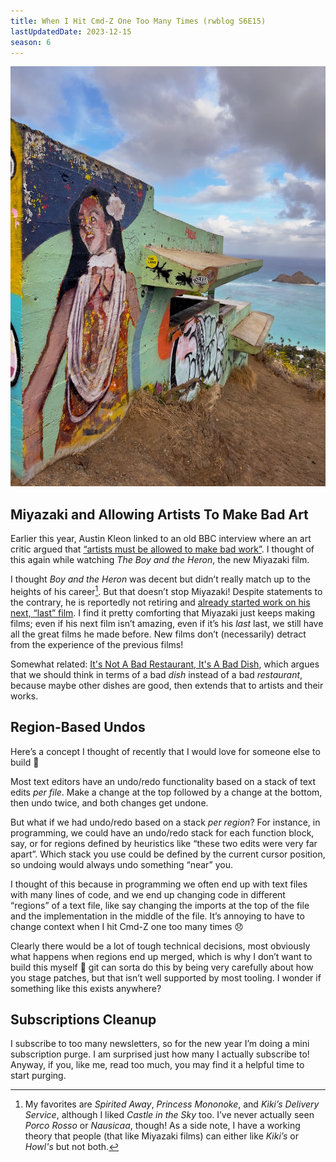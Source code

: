 ```yaml
---
title: When I Hit Cmd-Z One Too Many Times (rwblog S6E15)
lastUpdatedDate: 2023-12-15
season: 6
---
```


![Graffiti on a bunker in Hawaii](../../assets/newsletters/hawaii_bunker_graffiti.jpg)

## Miyazaki and Allowing Artists To Make Bad Art

Earlier this year, Austin Kleon linked to an old BBC interview where an art critic argued that [“artists must be allowed to make bad work”](https://austinkleon.com/2023/05/07/artists-must-be-allowed-to-make-bad-work/). I thought of this again while watching _The Boy and the Heron_, the new Miyazaki film.

I thought _Boy and the Heron_ was decent but didn’t really match up to the heights of his career[^1]. But that doesn’t stop Miyazaki! Despite statements to the contrary, he is reportedly not retiring and [already started work on his next, “last” film](https://www.theverge.com/2023/9/8/23864856/studio-ghibli-hayao-miyazaki-retirement-postponed-yet-again). I find it pretty comforting that Miyazaki just keeps making films; even if his next film isn’t amazing, even if it’s his _last_ last, we still have all the great films he made before. New films don’t (necessarily) detract from the experience of the previous films!

Somewhat related: [It's Not A Bad Restaurant, It's A Bad Dish](https://www.atvbt.com/internal-variance/?ref=atoms-vs-bits-newsletter), which argues that we should think in terms of a bad _dish_ instead of a bad _restaurant_, because maybe other dishes are good, then extends that to artists and their works.

## Region-Based Undos

Here’s a concept I thought of recently that I would love for someone else to build 🙂

Most text editors have an undo/redo functionality based on a stack of text edits _per file_. Make a change at the top followed by a change at the bottom, then undo twice, and both changes get undone.

But what if we had undo/redo based on a stack _per region_? For instance, in programming, we could have an undo/redo stack for each function block, say, or for regions defined by heuristics like “these two edits were very far apart”. Which stack you use could be defined by the current cursor position, so undoing would always undo something “near” you.

I thought of this because in programming we often end up with text files with many lines of code, and we end up changing code in different “regions” of a text file, like say changing the imports at the top of the file and the implementation in the middle of the file. It’s annoying to have to change context when I hit Cmd-Z one too many times 😞

Clearly there would be a lot of tough technical decisions, most obviously what happens when regions end up merged, which is why I don’t want to build this myself 🙂 git can sorta do this by being very carefully about how you stage patches, but that isn’t well supported by most tooling. I wonder if something like this exists anywhere?

## Subscriptions Cleanup

I subscribe to too many newsletters, so for the new year I’m doing a mini subscription purge. I am surprised just how many I actually subscribe to! Anyway, if you, like me, read too much, you may find it a helpful time to start purging.

[^1]: My favorites are _Spirited Away_, _Princess Mononoke_, and _Kiki’s Delivery Service_, although I liked _Castle in the Sky_ too. I’ve never actually seen _Porco Rosso_ or _Nausicaa_, though! As a side note, I have a working theory that people (that like Miyazaki films) can either like _Kiki’s_ or _Howl's_ but not both.